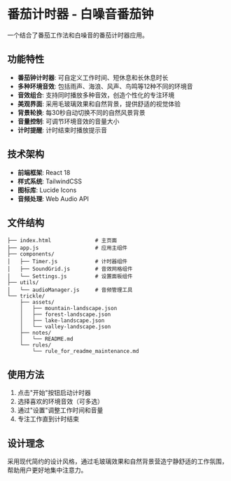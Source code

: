 # 番茄计时器 - 白噪音番茄钟

一个结合了番茄工作法和白噪音的番茄计时器应用。

## 功能特性

- **番茄钟计时器**: 可自定义工作时间、短休息和长休息时长
- **多种环境音效**: 包括雨声、海浪、风声、鸟鸣等12种不同的环境音
- **音效组合**: 支持同时播放多种音效，创造个性化的专注环境
- **美观界面**: 采用毛玻璃效果和自然背景，提供舒适的视觉体验
- **背景轮换**: 每30秒自动切换不同的自然风景背景
- **音量控制**: 可调节环境音效的音量大小
- **计时提醒**: 计时结束时播放提示音

## 技术架构

- **前端框架**: React 18
- **样式系统**: TailwindCSS
- **图标库**: Lucide Icons
- **音频处理**: Web Audio API

## 文件结构

```
├── index.html              # 主页面
├── app.js                  # 应用主组件
├── components/
│   ├── Timer.js            # 计时器组件
│   ├── SoundGrid.js        # 音效网格组件
│   └── Settings.js         # 设置面板组件
├── utils/
│   └── audioManager.js     # 音频管理工具
└── trickle/
    ├── assets/
    │   ├── mountain-landscape.json
    │   ├── forest-landscape.json
    │   ├── lake-landscape.json
    │   └── valley-landscape.json
    ├── notes/
    │   └── README.md
    └── rules/
        └── rule_for_readme_maintenance.md
```

## 使用方法

1. 点击"开始"按钮启动计时器
2. 选择喜欢的环境音效（可多选）
3. 通过"设置"调整工作时间和音量
4. 专注工作直到计时结束

## 设计理念

采用现代简约的设计风格，通过毛玻璃效果和自然背景营造宁静舒适的工作氛围，帮助用户更好地集中注意力。